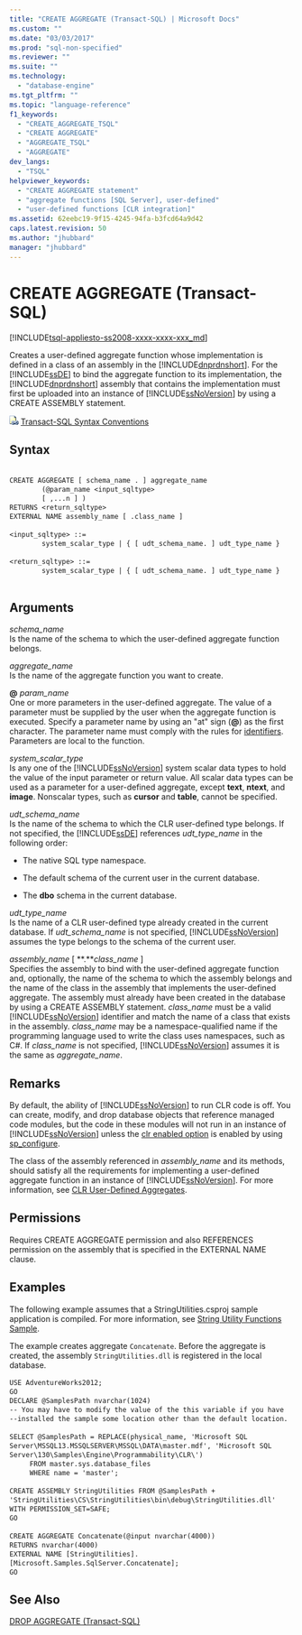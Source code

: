 ```yaml
---
title: "CREATE AGGREGATE (Transact-SQL) | Microsoft Docs"
ms.custom: ""
ms.date: "03/03/2017"
ms.prod: "sql-non-specified"
ms.reviewer: ""
ms.suite: ""
ms.technology: 
  - "database-engine"
ms.tgt_pltfrm: ""
ms.topic: "language-reference"
f1_keywords: 
  - "CREATE_AGGREGATE_TSQL"
  - "CREATE AGGREGATE"
  - "AGGREGATE_TSQL"
  - "AGGREGATE"
dev_langs: 
  - "TSQL"
helpviewer_keywords: 
  - "CREATE AGGREGATE statement"
  - "aggregate functions [SQL Server], user-defined"
  - "user-defined functions [CLR integration]"
ms.assetid: 62eebc19-9f15-4245-94fa-b3fcd64a9d42
caps.latest.revision: 50
ms.author: "jhubbard"
manager: "jhubbard"
---
```

# CREATE AGGREGATE (Transact-SQL)
[!INCLUDE[tsql-appliesto-ss2008-xxxx-xxxx-xxx_md](../../database-engine/configure/windows/includes/tsql-appliesto-ss2008-xxxx-xxxx-xxx-md.md)]

  Creates a user-defined aggregate function whose implementation is defined in a class of an assembly in the [!INCLUDE[dnprdnshort](../../analysis-services/multidimensional-models/includes/dnprdnshort-md.md)]. For the [!INCLUDE[ssDE](../../analysis-services/instances/install/windows/includes/ssde-md.md)] to bind the aggregate function to its implementation, the [!INCLUDE[dnprdnshort](../../analysis-services/multidimensional-models/includes/dnprdnshort-md.md)] assembly that contains the implementation must first be uploaded into an instance of [!INCLUDE[ssNoVersion](../../advanced-analytics/r-services/includes/ssnoversion-md.md)] by using a CREATE ASSEMBLY statement.  
  
 ![Topic link icon](../../database-engine/configure/windows/media/topic-link.gif "Topic link icon") [Transact-SQL Syntax Conventions](../../t-sql/language-elements/transact-sql-syntax-conventions-transact-sql.md)  
  
## Syntax  
  
```  
  
CREATE AGGREGATE [ schema_name . ] aggregate_name  
        (@param_name <input_sqltype>   
        [ ,...n ] )  
RETURNS <return_sqltype>  
EXTERNAL NAME assembly_name [ .class_name ]  
  
<input_sqltype> ::=  
        system_scalar_type | { [ udt_schema_name. ] udt_type_name }  
  
<return_sqltype> ::=  
        system_scalar_type | { [ udt_schema_name. ] udt_type_name }  
  
```  
  
## Arguments  
 *schema_name*  
 Is the name of the schema to which the user-defined aggregate function belongs.  
  
 *aggregate_name*  
 Is the name of the aggregate function you want to create.  
  
 **@** *param_name*  
 One or more parameters in the user-defined aggregate. The value of a parameter must be supplied by the user when the aggregate function is executed. Specify a parameter name by using an "at" sign (**@**) as the first character. The parameter name must comply with the rules for [identifiers](../../relational-databases/databases/database-identifiers.md). Parameters are local to the function.  
  
 *system_scalar_type*  
 Is any one of the [!INCLUDE[ssNoVersion](../../advanced-analytics/r-services/includes/ssnoversion-md.md)] system scalar data types to hold the value of the input parameter or return value. All scalar data types can be used as a parameter for a user-defined aggregate, except **text**, **ntext**, and **image**. Nonscalar types, such as **cursor** and **table**, cannot be specified.  
  
 *udt_schema_name*  
 Is the name of the schema to which the CLR user-defined type belongs. If not specified, the [!INCLUDE[ssDE](../../analysis-services/instances/install/windows/includes/ssde-md.md)] references *udt_type_name* in the following order:  
  
-   The native SQL type namespace.  
  
-   The default schema of the current user in the current database.  
  
-   The **dbo** schema in the current database.  
  
 *udt_type_name*  
 Is the name of a CLR user-defined type already created in the current database. If *udt_schema_name* is not specified, [!INCLUDE[ssNoVersion](../../advanced-analytics/r-services/includes/ssnoversion-md.md)] assumes the type belongs to the schema of the current user.  
  
 *assembly_name* [ **.***class_name* ]  
 Specifies the assembly to bind with the user-defined aggregate function and, optionally, the name of the schema to which the assembly belongs and the name of the class in the assembly that implements the user-defined aggregate. The assembly must already have been created in the database by using a CREATE ASSEMBLY statement. *class_name* must be a valid [!INCLUDE[ssNoVersion](../../advanced-analytics/r-services/includes/ssnoversion-md.md)] identifier and match the name of a class that exists in the assembly. *class_name* may be a namespace-qualified name if the programming language used to write the class uses namespaces, such as C#. If *class_name* is not specified, [!INCLUDE[ssNoVersion](../../advanced-analytics/r-services/includes/ssnoversion-md.md)] assumes it is the same as *aggregate_name*.  
  
## Remarks  
 By default, the ability of [!INCLUDE[ssNoVersion](../../advanced-analytics/r-services/includes/ssnoversion-md.md)] to run CLR code is off. You can create, modify, and drop database objects that reference managed code modules, but the code in these modules will not run in an instance of [!INCLUDE[ssNoVersion](../../advanced-analytics/r-services/includes/ssnoversion-md.md)] unless the [clr enabled option](../../database-engine/configure/windows/clr-enabled-server-configuration-option.md) is enabled by using [sp_configure](../../relational-databases/reference/system-stored-procedures/sp-configure-transact-sql.md).  
  
 The class of the assembly referenced in *assembly_name* and its methods, should satisfy all the requirements for implementing a user-defined aggregate function in an instance of [!INCLUDE[ssNoVersion](../../advanced-analytics/r-services/includes/ssnoversion-md.md)]. For more information, see [CLR User-Defined Aggregates](../../relational-databases/clr-integration-database-objects-user-defined-functions/clr-user-defined-aggregates.md).  
  
## Permissions  
 Requires CREATE AGGREGATE permission and also REFERENCES permission on the assembly that is specified in the EXTERNAL NAME clause.  
  
## Examples  
 The following example assumes that a StringUtilities.csproj sample application is compiled. For more information, see [String Utility Functions Sample](../Topic/String%20Utility%20Functions%20Sample.md).  
  
 The example creates aggregate `Concatenate`. Before the aggregate is created, the assembly `StringUtilities.dll` is registered in the local database.  
  
```  
USE AdventureWorks2012;  
GO  
DECLARE @SamplesPath nvarchar(1024)  
-- You may have to modify the value of the this variable if you have  
--installed the sample some location other than the default location.  
  
SELECT @SamplesPath = REPLACE(physical_name, 'Microsoft SQL Server\MSSQL13.MSSQLSERVER\MSSQL\DATA\master.mdf', 'Microsoft SQL Server\130\Samples\Engine\Programmability\CLR\')   
     FROM master.sys.database_files   
     WHERE name = 'master';  
  
CREATE ASSEMBLY StringUtilities FROM @SamplesPath + 'StringUtilities\CS\StringUtilities\bin\debug\StringUtilities.dll'  
WITH PERMISSION_SET=SAFE;  
GO  
  
CREATE AGGREGATE Concatenate(@input nvarchar(4000))  
RETURNS nvarchar(4000)  
EXTERNAL NAME [StringUtilities].[Microsoft.Samples.SqlServer.Concatenate];  
GO  
```  
  
## See Also  
 [DROP AGGREGATE &#40;Transact-SQL&#41;](../../t-sql/statements/drop-aggregate-transact-sql.md)  
  
  